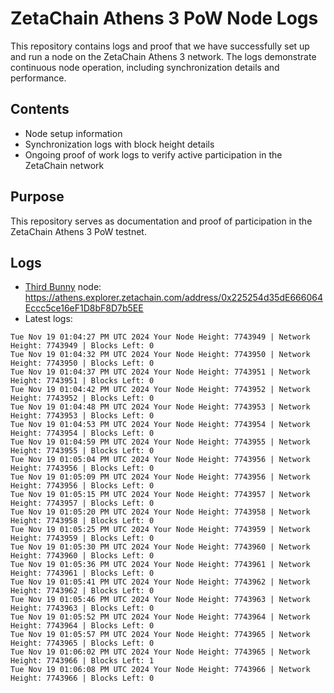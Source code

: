 # ZetaChain Athens 3 PoW Node Logs
This repository contains logs and proof that we have successfully set up and run a node on the ZetaChain Athens 3 network. The logs demonstrate continuous node operation, including synchronization details and performance.

## Contents
- Node setup information
- Synchronization logs with block height details
- Ongoing proof of work logs to verify active participation in the ZetaChain network

## Purpose
This repository serves as documentation and proof of participation in the ZetaChain Athens 3 PoW testnet.

## Logs

- [Third Bunny](https://thirdbunny.xyz/) node: https://athens.explorer.zetachain.com/address/0x225254d35dE666064Eccc5ce16eF1D8bF8D7b5EE
- Latest logs:
```
Tue Nov 19 01:04:27 PM UTC 2024 Your Node Height: 7743949 | Network Height: 7743949 | Blocks Left: 0
Tue Nov 19 01:04:32 PM UTC 2024 Your Node Height: 7743950 | Network Height: 7743950 | Blocks Left: 0
Tue Nov 19 01:04:37 PM UTC 2024 Your Node Height: 7743951 | Network Height: 7743951 | Blocks Left: 0
Tue Nov 19 01:04:42 PM UTC 2024 Your Node Height: 7743952 | Network Height: 7743952 | Blocks Left: 0
Tue Nov 19 01:04:48 PM UTC 2024 Your Node Height: 7743953 | Network Height: 7743953 | Blocks Left: 0
Tue Nov 19 01:04:53 PM UTC 2024 Your Node Height: 7743954 | Network Height: 7743954 | Blocks Left: 0
Tue Nov 19 01:04:59 PM UTC 2024 Your Node Height: 7743955 | Network Height: 7743955 | Blocks Left: 0
Tue Nov 19 01:05:04 PM UTC 2024 Your Node Height: 7743956 | Network Height: 7743956 | Blocks Left: 0
Tue Nov 19 01:05:09 PM UTC 2024 Your Node Height: 7743956 | Network Height: 7743956 | Blocks Left: 0
Tue Nov 19 01:05:15 PM UTC 2024 Your Node Height: 7743957 | Network Height: 7743957 | Blocks Left: 0
Tue Nov 19 01:05:20 PM UTC 2024 Your Node Height: 7743958 | Network Height: 7743958 | Blocks Left: 0
Tue Nov 19 01:05:25 PM UTC 2024 Your Node Height: 7743959 | Network Height: 7743959 | Blocks Left: 0
Tue Nov 19 01:05:30 PM UTC 2024 Your Node Height: 7743960 | Network Height: 7743960 | Blocks Left: 0
Tue Nov 19 01:05:36 PM UTC 2024 Your Node Height: 7743961 | Network Height: 7743961 | Blocks Left: 0
Tue Nov 19 01:05:41 PM UTC 2024 Your Node Height: 7743962 | Network Height: 7743962 | Blocks Left: 0
Tue Nov 19 01:05:46 PM UTC 2024 Your Node Height: 7743963 | Network Height: 7743963 | Blocks Left: 0
Tue Nov 19 01:05:52 PM UTC 2024 Your Node Height: 7743964 | Network Height: 7743964 | Blocks Left: 0
Tue Nov 19 01:05:57 PM UTC 2024 Your Node Height: 7743965 | Network Height: 7743965 | Blocks Left: 0
Tue Nov 19 01:06:02 PM UTC 2024 Your Node Height: 7743965 | Network Height: 7743966 | Blocks Left: 1
Tue Nov 19 01:06:08 PM UTC 2024 Your Node Height: 7743966 | Network Height: 7743966 | Blocks Left: 0
```
